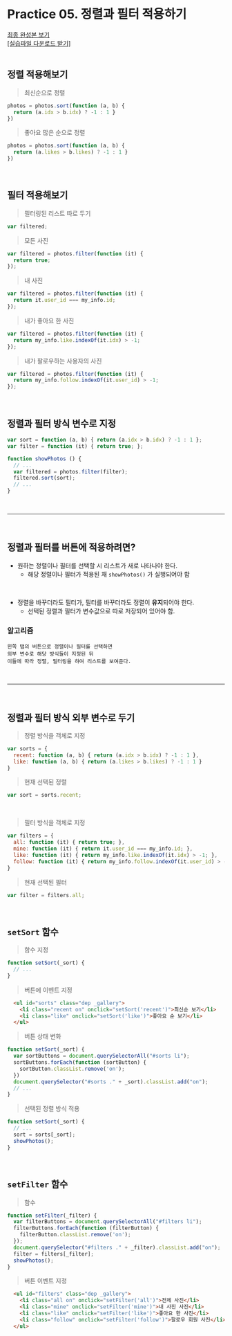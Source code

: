 # Practice 05. 정렬과 필터 적용하기

<a href="https://fastcampus-all.netlify.com/2020-spring/04-javascript/final-practice" target="_blank">최종 완성본 보기</a>
<br>
<a href="https://gitlab.com/junseol86/fastcampus-lecture-codes/-/raw/master/2020-spring/04-javascript/practice-05/practice-05.zip" target="_blank">
  [실습파일 다운로드 받기]
</a>
<br>
<br>

## 정렬 적용해보기
> 최신순으로 정렬
```javascript
photos = photos.sort(function (a, b) {
  return (a.idx > b.idx) ? -1 : 1 }
})
```
> 좋아요 많은 순으로 정렬
```javascript
photos = photos.sort(function (a, b) {
  return (a.likes > b.likes) ? -1 : 1 }
})
```

<br>

## 필터 적용해보기
> 필터링된 리스트 따로 두기
```javascript
var filtered;
```
> 모든 사진
```javascript
var filtered = photos.filter(function (it) {
  return true;
});
```
> 내 사진
```javascript
var filtered = photos.filter(function (it) {
  return it.user_id === my_info.id;
});
```
> 내가 좋아요 한 사진
```javascript
var filtered = photos.filter(function (it) {
  return my_info.like.indexOf(it.idx) > -1;
});
```
> 내가 팔로우하는 사용자의 사진
```javascript
var filtered = photos.filter(function (it) {
  return my_info.follow.indexOf(it.user_id) > -1;
});
```

<br>

## 정렬과 필터 방식 변수로 지정
```javascript
var sort = function (a, b) { return (a.idx > b.idx) ? -1 : 1 };
var filter = function (it) { return true; };
```
```javascript
function showPhotos () {
  // ...
  var filtered = photos.filter(filter);
  filtered.sort(sort);
  // ...
}
```

<br>

***

<br>

## 정렬과 필터를 버튼에 적용하려면?
* 원하는 정렬이나 필터를 선택할 시 리스트가 새로 나타나야 한다.  
  * 해당 정렬이나 필터가 적용된 채 `showPhotos()` 가 실행되어야 함  

<br>

* 정렬을 바꾸더라도 필터가, 필터를 바꾸더라도 정렬이 **유지**되어야 한다.  
  * 선택된 정렬과 필터가 변수값으로 따로 저장되어 있어야 함.  

### 알고리즘
```
왼쪽 탭의 버튼으로 정렬이나 필터를 선택하면  
외부 변수로 해당 방식들이 지정된 뒤  
이들에 따라 정렬, 필터링을 하여 리스트를 보여준다.
```

<br>

***

<br>


## 정렬과 필터 방식 외부 변수로 두기
> 정렬 방식을 객체로 지정
```javascript
var sorts = {
  recent: function (a, b) { return (a.idx > b.idx) ? -1 : 1 },
  like: function (a, b) { return (a.likes > b.likes) ? -1 : 1 }
}
```
> 현재 선택된 정렬
```javascript
var sort = sorts.recent;
```

<br>

> 필터 방식을 객체로 지정
```javascript
var filters = {
  all: function (it) { return true; },
  mine: function (it) { return it.user_id === my_info.id; },
  like: function (it) { return my_info.like.indexOf(it.idx) > -1; },
  follow: function (it) { return my_info.follow.indexOf(it.user_id) > -1; }
}
```
> 현재 선택된 필터
```javascript
var filter = filters.all;
```

<br>

## `setSort` 함수
> 함수 지정
```javascript
function setSort(_sort) {
  // ...
}
```
> 버튼에 이벤트 지정
```html
  <ul id="sorts" class="dep _gallery">
    <li class="recent on" onclick="setSort('recent')">최신순 보기</li>
    <li class="like" onclick="setSort('like')">좋아요 순 보기</li>
  </ul>
```
> 버튼 상태 변화
```javascript
function setSort(_sort) {
  var sortButtons = document.querySelectorAll("#sorts li");
  sortButtons.forEach(function (sortButton) {
    sortButton.classList.remove('on');
  })
  document.querySelector("#sorts ." + _sort).classList.add("on");
  // ...
}
```
> 선택된 정렬 방식 적용
```javascript
function setSort(_sort) {
  // ...
  sort = sorts[_sort];
  showPhotos();
}
```

<br>

## `setFilter` 함수
> 함수
```javascript
function setFilter(_filter) {
  var filterButtons = document.querySelectorAll("#filters li");
  filterButtons.forEach(function (filterButton) {
    filterButton.classList.remove('on');
  });
  document.querySelector("#filters ." + _filter).classList.add("on");
  filter = filters[_filter];
  showPhotos();
}
```
> 버튼 이벤트 지정
```html
  <ul id="filters" class="dep _gallery">
    <li class="all on" onclick="setFilter('all')">전체 사진</li>
    <li class="mine" onclick="setFilter('mine')">내 사진 사진</li>
    <li class="like" onclick="setFilter('like')">좋아요 한 사진</li>
    <li class="follow" onclick="setFilter('follow')">팔로우 회원 사진</li>
  </ul>
```